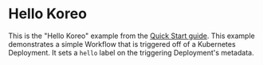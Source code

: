 # Hello Koreo

This is the "Hello Koreo" example from the [Quick Start guide](../../getting-started/quick-start.md#hello-koreo).
This example demonstrates a simple Workflow that is triggered off of a
Kubernetes Deployment. It sets a `hello` label on the triggering Deployment's
metadata.
